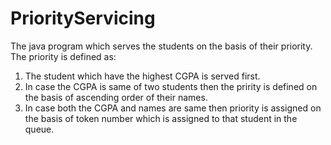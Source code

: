# PriorityServicing
The java program which serves the students on the basis of their priority. 
The priority is defined as:
1) The student which have the highest CGPA is served first.
2) In case the CGPA is same of two students then the pririty is defined on the basis of ascending order of their names.
3) In case both the CGPA and names are same then priority is assigned on the basis of token number which is assigned to that student in the queue.

